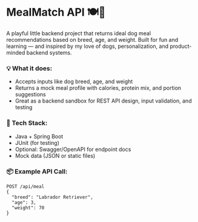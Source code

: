# MealMatch API 🍽️🐶

A playful little backend project that returns ideal dog meal recommendations based on breed, age, and weight. Built for fun and learning — and inspired by my love of dogs, personalization, and product-minded backend systems.

### 💡 What it does:
- Accepts inputs like dog breed, age, and weight
- Returns a mock meal profile with calories, protein mix, and portion suggestions
- Great as a backend sandbox for REST API design, input validation, and testing

### 🧰 Tech Stack:
- Java + Spring Boot
- JUnit (for testing)
- Optional: Swagger/OpenAPI for endpoint docs
- Mock data (JSON or static files)

### 📦 Example API Call:
```http
POST /api/meal
{
  "breed": "Labrador Retriever",
  "age": 3,
  "weight": 70
}

